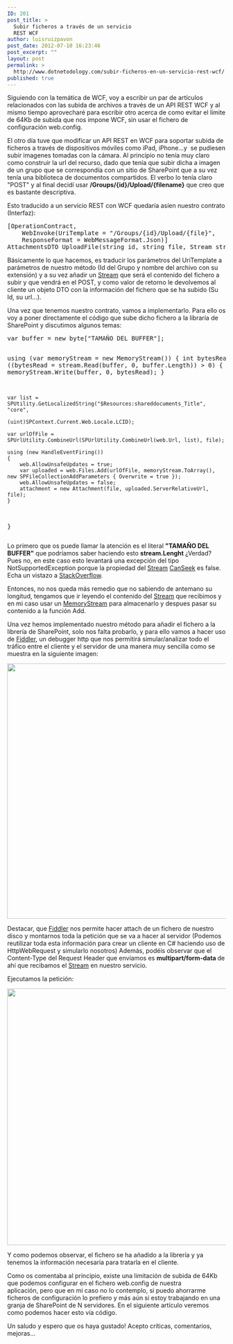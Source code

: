 ```yaml
---
ID: 201
post_title: >
  Subir ficheros a través de un servicio
  REST WCF
author: luisruizpavon
post_date: 2012-07-10 16:23:46
post_excerpt: ""
layout: post
permalink: >
  http://www.dotnetodology.com/subir-ficheros-en-un-servicio-rest-wcf/
published: true
---
```

Siguiendo con la temática de WCF, voy a escribir un par de artículos relacionados con las subida de archivos a través de un API REST WCF y al mismo tiempo aprovecharé para escribir otro acerca de como evitar el límite de 64Kb de subida que nos impone WCF, sin usar el fichero de configuración web.config.

El otro día tuve que modificar un API REST en WCF para soportar subida de ficheros a través de dispositivos móviles como iPad, iPhone...y  se pudiesen subir imagenes tomadas con la cámara. Al principio no tenía muy claro como construir la url del recurso, dado que tenía que subir dicha a imagen de un grupo que se correspondía con un sitio de SharePoint que a su vez tenía una biblioteca de documentos compartidos. El verbo lo tenía claro "POST" y al final decidí usar <strong>/Groups/{id}/Upload/{filename}</strong> que creo que es bastante descriptiva.

Esto traducido a un servicio REST con WCF quedaría asíen nuestro contrato (Interfaz):
<div id="CodeDiv" dir="ltr">
<pre class="brush: csharp">[OperationContract,
    WebInvoke(UriTemplate = "/Groups/{id}/Upload/{file}",
    ResponseFormat = WebMessageFormat.Json)]
AttachmentsDTO UploadFile(string id, string file, Stream stream);</pre>
</div>
Básicamente lo que hacemos, es traducir los parámetros del UriTemplate a parámetros de nuestro método (Id del Grupo y nombre del archivo con su extensión) y a su vez añadir un <a href="http://msdn.microsoft.com/en-us/library/system.io.stream.aspx" target="_blank">Stream</a> que será el contenido del fichero a subir y que vendrá en el POST, y como valor de retorno le devolvemos al cliente un objeto DTO con la información del fichero que se ha subido (Su Id, su url...).

Una vez que tenemos nuestro contrato, vamos a implementarlo. Para ello os voy a poner directamente el código que sube dicho fichero a la libraría de SharePoint y discutimos algunos temas:
<div id="CodeDiv" dir="ltr">
<pre class="brush: csharp">var buffer = new byte["TAMAÑO DEL BUFFER"];

using (var memoryStream = new MemoryStream())
{
    int bytesRead;
    while ((bytesRead = stream.Read(buffer, 0, buffer.Length)) &gt; 0)
    {
        memoryStream.Write(buffer, 0, bytesRead);
    }

    var list = SPUtility.GetLocalizedString("$Resources:shareddocuments_Title", "core",
                                            (uint)SPContext.Current.Web.Locale.LCID);

    var urlOfFile = SPUrlUtility.CombineUrl(SPUrlUtility.CombineUrl(web.Url, list), file);

    using (new HandleEventFiring())
    {
        web.AllowUnsafeUpdates = true;
        var uploaded = web.Files.Add(urlOfFile, memoryStream.ToArray(), new SPFileCollectionAddParameters { Overwrite = true });
        web.AllowUnsafeUpdates = false;
        attachment = new Attachment(file, uploaded.ServerRelativeUrl, file);
    }
}</pre>
</div>
Lo primero que os puede llamar la atención es el literal <strong>"TAMAÑO DEL BUFFER"</strong> que podríamos saber haciendo esto <strong>stream.Lenght</strong> ¿Verdad? Pues no, en este caso esto levantará una excepción del tipo NotSupportedException porque la propiedad del <a href="http://msdn.microsoft.com/en-us/library/system.io.stream.aspx" target="_blank">Stream</a> <a href="http://msdn.microsoft.com/en-us/library/system.io.stream.canseek" target="_blank">CanSeek</a> es false. Echa un vistazo a <a href="http://stackoverflow.com/questions/3373579/stream-length-throws-notsupportedexception" target="_blank">StackOverflow</a>.

Entonces, no nos queda más remedio que no sabiendo de antemano su longitud, tengamos que ir leyendo el contenido del <a href="http://msdn.microsoft.com/en-us/library/system.io.stream.aspx" target="_blank">Stream</a> que recibimos y en mi caso usar un <a href="http://msdn.microsoft.com/en-us/library/system.io.memorystream.aspx" target="_blank">MemoryStream</a> para almacenarlo y despues pasar su contenido a la función Add.

Una vez hemos implementado nuestro método para añadir el fichero a la librería de SharePoint, solo nos falta probarlo, y para ello vamos a hacer uso de <a href="http://www.fiddler2.com/fiddler2/" target="_blank">Fiddler</a>, un debugger http que nos permitirá simular/analizar todo el tráfico entre el cliente y el servidor de una manera muy sencilla como se muestra en la siguiente imagen:

<img src="/wp-content/uploads/2012/10/upload1.png" alt="" width="812" height="589" />

Destacar, que <a href="http://www.fiddler2.com/fiddler2/" target="_blank">Fiddler</a> nos permite hacer attach de un fichero de nuestro disco y montarnos toda la petición que se va a hacer al servidor (Podemos reutilizar toda esta información para crear un cliente en C# haciendo uso de HttpWebRequest y simularlo nosotros) Además, podéis observar que el Content-Type del Request Header que envíamos es <strong>multipart/form-data </strong>de ahí que recibamos el <a href="http://msdn.microsoft.com/en-us/library/system.io.stream.aspx" target="_blank">Stream</a> en nuestro servicio.

Ejecutamos la petición:

<img src="/wp-content/uploads/2012/10/upload2.png" alt="" width="816" height="592" />

Y como podemos observar, el fichero se ha añadido a la librería y ya tenemos la información necesaria para tratarla en el cliente.

Como os comentaba al principio, existe una limitación de subida de 64Kb que podemos configurar en el fichero web.config de nuestra aplicación, pero que en mi caso no lo contemplo, si puedo ahorrarme ficheros de configuración lo prefiero y más aún si estoy trabajando en una granja de SharePoint de N servidores. En el siguiente artículo veremos como podemos hacer esto vía código.

Un saludo y espero que os haya gustado! Acepto críticas, comentarios, mejoras...